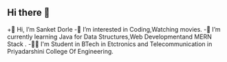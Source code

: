 ## Hi there 👋


+👋 Hi, I’m Sanket Dorle
-👀 I’m interested in Coding,Watching movies.
-🌱 I’m currently learning Java for Data Structures,Web Developmentand MERN Stack .
-🧑‍🎓 I'm Student in BTech in Etctronics and Telecommunication in Priyadarshini College Of Engineering.
